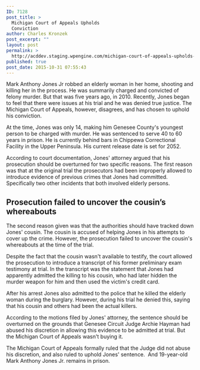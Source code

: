 ```yaml
---
ID: 7128
post_title: >
  Michigan Court of Appeals Upholds
  Conviction
author: Charles Kronzek
post_excerpt: ""
layout: post
permalink: >
  http://acddev.staging.wpengine.com/michigan-court-of-appeals-upholds-conviction.html
published: true
post_date: 2015-10-31 07:55:43
---
```

Mark Anthony Jones Jr robbed an elderly woman in her home, shooting and killing her in the process. He was summarily charged and convicted of felony murder. But that was five years ago, in 2010. Recently, Jones began to feel that there were issues at his trial and he was denied true justice. The Michigan Court of Appeals, however, disagrees, and has chosen to uphold his conviction.

<!--more-->

At the time, Jones was only 14, making him Genesee County's youngest person to be charged with murder. He was sentenced to serve 40 to 60 years in prison. He is currently behind bars in Chippewa Correctional Facility in the Upper Peninsula. His current release date is set for 2052.

<span style="font-weight: 400;">According to court documentation, Jones' attorney argued that his prosecution should be overturned for two specific reasons. The first reason was that </span><span style="font-weight: 400;">at the original trial the prosecutors had been improperly allowed to introduce evidence of previous crimes that Jones had committed. Specifically two other incidents that both involved elderly persons. </span>


<h2>Prosecution failed to uncover the cousin’s whereabouts</h2>

The second reason given was that the authorities should have tracked down Jones' cousin. The cousin is accused of helping Jones in his attempts to cover up the crime. However, the prosecution failed to uncover the cousin's whereabouts at the time of the trial.

<span style="font-weight: 400;">Despite the fact that the cousin wasn't available to testify, the court allowed the prosecution to introduce a transcript of his former preliminary exam testimony at trial. In the transcript was the statement that Jones had apparently admitted the killing to his cousin, who had later hidden the murder weapon for him and then used the victim's credit card.</span>

<span style="font-weight: 400;">After his arrest Jones also admitted to the police that he killed the elderly woman during the burglary. However, during his trial he denied this, saying that his cousin and others had been the actual killers. </span>

<span style="font-weight: 400;">According to the motions filed by Jones' attorney, the sentence should be overturned on the grounds that Genesee Circuit Judge Archie Hayman had abused his discretion in allowing this evidence to be admitted at trial. But the Michigan Court of Appeals wasn't buying it.</span>

<span style="font-weight: 400;">The Michigan Court of Appeals formally ruled that the Judge did not abuse his discretion, and also ruled to uphold Jones' sentence.  And 19-year-old Mark Anthony Jones Jr. remains in prison. </span>